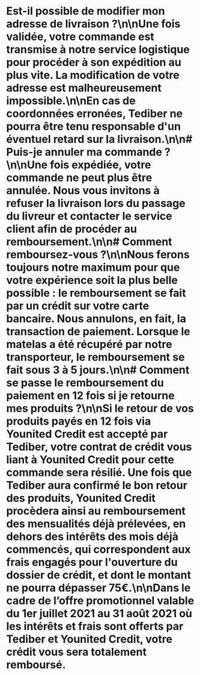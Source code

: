 # Est-il possible de modifier mon adresse de livraison ?\n\nUne fois validée, votre commande est transmise à notre service logistique pour procéder à son expédition au plus vite. La modification de votre adresse est malheureusement impossible.\n\nEn cas de coordonnées erronées, Tediber ne pourra être tenu responsable d'un éventuel retard sur la livraison.\n\n# Puis-je annuler ma commande ?\n\nUne fois expédiée, votre commande ne peut plus être annulée. Nous vous invitons à refuser la livraison lors du passage du livreur et contacter le service client afin de procéder au remboursement.\n\n# Comment remboursez-vous ?\n\nNous ferons toujours notre maximum pour que votre expérience soit la plus belle possible : le remboursement se fait par un crédit sur votre carte bancaire. Nous annulons, en fait, la transaction de paiement. Lorsque le matelas a été récupéré par notre transporteur, le remboursement se fait sous 3 à 5 jours.\n\n# Comment se passe le remboursement du paiement en 12 fois si je retourne mes produits ?\n\nSi le retour de vos produits payés en 12 fois via Younited Credit est accepté par Tediber, votre contrat de crédit vous liant à Younited Credit pour cette commande sera résilié. Une fois que Tediber aura confirmé le bon retour des produits, Younited Credit procèdera ainsi au remboursement des mensualités déjà prélevées, en dehors des intérêts des mois déjà commencés, qui correspondent aux frais engagés pour l'ouverture du dossier de crédit, et dont le montant ne pourra dépasser 75€.\n\nDans le cadre de l’offre promotionnel valable du 1er juillet 2021 au 31 août 2021 où les intérêts et frais sont offerts par Tediber et Younited Credit, votre crédit vous sera totalement remboursé.